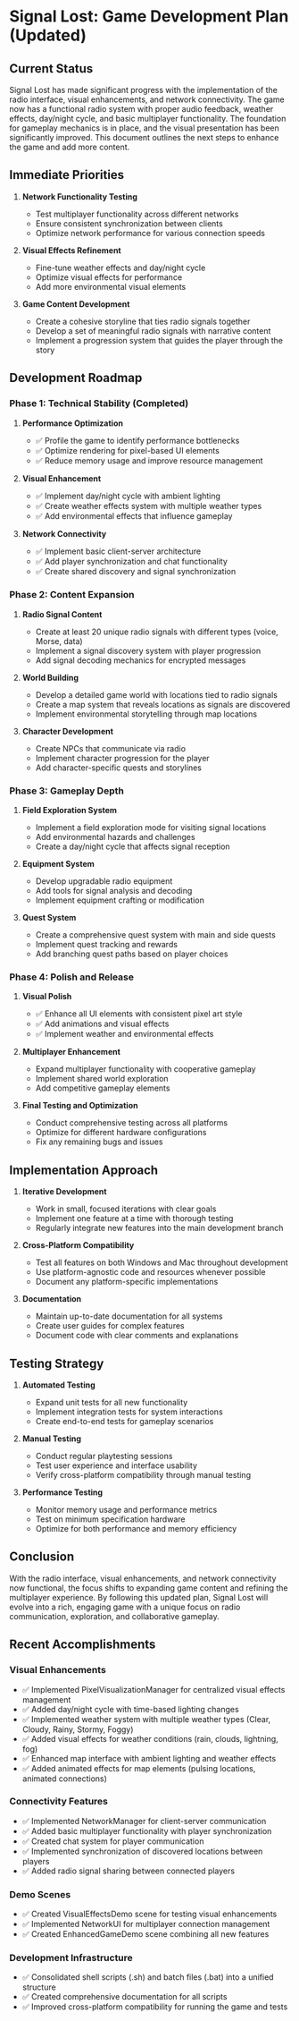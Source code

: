 # Signal Lost: Game Development Plan (Updated)

## Current Status

Signal Lost has made significant progress with the implementation of the radio interface, visual enhancements, and network connectivity. The game now has a functional radio system with proper audio feedback, weather effects, day/night cycle, and basic multiplayer functionality. The foundation for gameplay mechanics is in place, and the visual presentation has been significantly improved. This document outlines the next steps to enhance the game and add more content.

## Immediate Priorities

1. **Network Functionality Testing**

   - Test multiplayer functionality across different networks
   - Ensure consistent synchronization between clients
   - Optimize network performance for various connection speeds

2. **Visual Effects Refinement**

   - Fine-tune weather effects and day/night cycle
   - Optimize visual effects for performance
   - Add more environmental visual elements

3. **Game Content Development**
   - Create a cohesive storyline that ties radio signals together
   - Develop a set of meaningful radio signals with narrative content
   - Implement a progression system that guides the player through the story

## Development Roadmap

### Phase 1: Technical Stability (Completed)

1. **Performance Optimization**

   - ✅ Profile the game to identify performance bottlenecks
   - ✅ Optimize rendering for pixel-based UI elements
   - ✅ Reduce memory usage and improve resource management

2. **Visual Enhancement**

   - ✅ Implement day/night cycle with ambient lighting
   - ✅ Create weather effects system with multiple weather types
   - ✅ Add environmental effects that influence gameplay

3. **Network Connectivity**
   - ✅ Implement basic client-server architecture
   - ✅ Add player synchronization and chat functionality
   - ✅ Create shared discovery and signal synchronization

### Phase 2: Content Expansion

1. **Radio Signal Content**

   - Create at least 20 unique radio signals with different types (voice, Morse, data)
   - Implement a signal discovery system with player progression
   - Add signal decoding mechanics for encrypted messages

2. **World Building**

   - Develop a detailed game world with locations tied to radio signals
   - Create a map system that reveals locations as signals are discovered
   - Implement environmental storytelling through map locations

3. **Character Development**
   - Create NPCs that communicate via radio
   - Implement character progression for the player
   - Add character-specific quests and storylines

### Phase 3: Gameplay Depth

1. **Field Exploration System**

   - Implement a field exploration mode for visiting signal locations
   - Add environmental hazards and challenges
   - Create a day/night cycle that affects signal reception

2. **Equipment System**

   - Develop upgradable radio equipment
   - Add tools for signal analysis and decoding
   - Implement equipment crafting or modification

3. **Quest System**
   - Create a comprehensive quest system with main and side quests
   - Implement quest tracking and rewards
   - Add branching quest paths based on player choices

### Phase 4: Polish and Release

1. **Visual Polish**

   - ✅ Enhance all UI elements with consistent pixel art style
   - ✅ Add animations and visual effects
   - ✅ Implement weather and environmental effects

2. **Multiplayer Enhancement**

   - Expand multiplayer functionality with cooperative gameplay
   - Implement shared world exploration
   - Add competitive gameplay elements

3. **Final Testing and Optimization**
   - Conduct comprehensive testing across all platforms
   - Optimize for different hardware configurations
   - Fix any remaining bugs and issues

## Implementation Approach

1. **Iterative Development**

   - Work in small, focused iterations with clear goals
   - Implement one feature at a time with thorough testing
   - Regularly integrate new features into the main development branch

2. **Cross-Platform Compatibility**

   - Test all features on both Windows and Mac throughout development
   - Use platform-agnostic code and resources whenever possible
   - Document any platform-specific implementations

3. **Documentation**
   - Maintain up-to-date documentation for all systems
   - Create user guides for complex features
   - Document code with clear comments and explanations

## Testing Strategy

1. **Automated Testing**

   - Expand unit tests for all new functionality
   - Implement integration tests for system interactions
   - Create end-to-end tests for gameplay scenarios

2. **Manual Testing**

   - Conduct regular playtesting sessions
   - Test user experience and interface usability
   - Verify cross-platform compatibility through manual testing

3. **Performance Testing**
   - Monitor memory usage and performance metrics
   - Test on minimum specification hardware
   - Optimize for both performance and memory efficiency

## Conclusion

With the radio interface, visual enhancements, and network connectivity now functional, the focus shifts to expanding game content and refining the multiplayer experience. By following this updated plan, Signal Lost will evolve into a rich, engaging game with a unique focus on radio communication, exploration, and collaborative gameplay.

## Recent Accomplishments

### Visual Enhancements

- ✅ Implemented PixelVisualizationManager for centralized visual effects management
- ✅ Added day/night cycle with time-based lighting changes
- ✅ Implemented weather system with multiple weather types (Clear, Cloudy, Rainy, Stormy, Foggy)
- ✅ Added visual effects for weather conditions (rain, clouds, lightning, fog)
- ✅ Enhanced map interface with ambient lighting and weather effects
- ✅ Added animated effects for map elements (pulsing locations, animated connections)

### Connectivity Features

- ✅ Implemented NetworkManager for client-server communication
- ✅ Added basic multiplayer functionality with player synchronization
- ✅ Created chat system for player communication
- ✅ Implemented synchronization of discovered locations between players
- ✅ Added radio signal sharing between connected players

### Demo Scenes

- ✅ Created VisualEffectsDemo scene for testing visual enhancements
- ✅ Implemented NetworkUI for multiplayer connection management
- ✅ Created EnhancedGameDemo scene combining all new features

### Development Infrastructure

- ✅ Consolidated shell scripts (.sh) and batch files (.bat) into a unified structure
- ✅ Created comprehensive documentation for all scripts
- ✅ Improved cross-platform compatibility for running the game and tests
